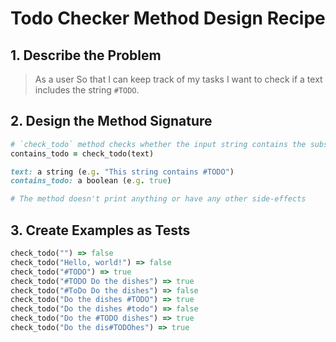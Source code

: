# Todo Checker Method Design Recipe

## 1. Describe the Problem

> As a user
> So that I can keep track of my tasks
> I want to check if a text includes the string `#TODO`.

## 2. Design the Method Signature

```ruby
# `check_todo` method checks whether the input string contains the substring "#TODO"
contains_todo = check_todo(text)

text: a string (e.g. "This string contains #TODO")
contains_todo: a boolean (e.g. true)

# The method doesn't print anything or have any other side-effects
```

## 3. Create Examples as Tests

```ruby
check_todo("") => false
check_todo("Hello, world!") => false
check_todo("#TODO") => true
check_todo("#TODO Do the dishes") => true
check_todo("#ToDo Do the dishes") => false
check_todo("Do the dishes #TODO") => true
check_todo("Do the dishes #todo") => false
check_todo("Do the #TODO dishes") => true
check_todo("Do the dis#TODOhes") => true
```
